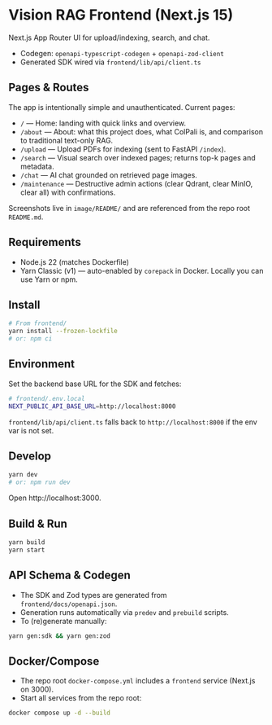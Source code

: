 # Vision RAG Frontend (Next.js 15)

Next.js App Router UI for upload/indexing, search, and chat.

- Codegen: `openapi-typescript-codegen` + `openapi-zod-client`
- Generated SDK wired via `frontend/lib/api/client.ts`

## Pages & Routes

The app is intentionally simple and unauthenticated. Current pages:

- `/` — Home: landing with quick links and overview.
- `/about` — About: what this project does, what ColPali is, and comparison to traditional text-only RAG.
- `/upload` — Upload PDFs for indexing (sent to FastAPI `/index`).
- `/search` — Visual search over indexed pages; returns top-k pages and metadata.
- `/chat` — AI chat grounded on retrieved page images.
- `/maintenance` — Destructive admin actions (clear Qdrant, clear MinIO, clear all) with confirmations.

Screenshots live in `image/README/` and are referenced from the repo root `README.md`.

## Requirements
- Node.js 22 (matches Dockerfile)
- Yarn Classic (v1) — auto-enabled by `corepack` in Docker. Locally you can use Yarn or npm.

## Install
```bash
# From frontend/
yarn install --frozen-lockfile
# or: npm ci
```

## Environment
Set the backend base URL for the SDK and fetches:
```bash
# frontend/.env.local
NEXT_PUBLIC_API_BASE_URL=http://localhost:8000
```
`frontend/lib/api/client.ts` falls back to `http://localhost:8000` if the env var is not set.

## Develop
```bash
yarn dev
# or: npm run dev
```
Open http://localhost:3000.

## Build & Run
```bash
yarn build
yarn start
```

## API Schema & Codegen
- The SDK and Zod types are generated from `frontend/docs/openapi.json`.
- Generation runs automatically via `predev` and `prebuild` scripts.
- To (re)generate manually:
```bash
yarn gen:sdk && yarn gen:zod
```

## Docker/Compose
- The repo root `docker-compose.yml` includes a `frontend` service (Next.js on 3000).
- Start all services from the repo root:
```bash
docker compose up -d --build
```
